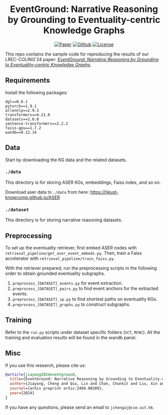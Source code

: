 <h1 align="center">EventGround: Narrative Reasoning by Grounding to Eventuality-centric Knowledge Graphs</h1>
<p align="center">
    <a href="https://arxiv.org/abs/2404.00209"><img src="https://img.shields.io/badge/arXiv-2404.00209-b31b1b.svg" alt="Paper"></a>
    <a href="https://github.com/LFhase/PAIR"><img src="https://img.shields.io/badge/-Github-grey?logo=github" alt="Github"></a>
    <!-- <a href="https://colab.research.google.com/drive/1t0_4BxEJ0XncyYvn_VyEQhxwNMvtSUNx?usp=sharing"><img src="https://colab.research.google.com/assets/colab-badge.svg" alt="Colab"></a> -->
    <a href="https://openreview.net/forum?id=esFxSb_0pSL"> <img alt="License" src="https://img.shields.io/static/v1?label=Pub&message=LREC-COLING%2724&color=blue"> </a>
    <!-- <a href="https://github.com/LFhase/PAIR/blob/main/LICENSE"> <img alt="License" src="https://img.shields.io/github/license/LFhase/PAIR?color=blue"> </a> -->
    <!-- <a href="https://neurips.cc/virtual/2022/poster/54643"> <img src="https://img.shields.io/badge/Video-grey?logo=Kuaishou&logoColor=white" alt="Video"></a> -->
    <!-- <a href="https://lfhase.win/files/slides/PAIR.pdf"> <img src="https://img.shields.io/badge/Slides-grey?&logo=MicrosoftPowerPoint&logoColor=white" alt="Slides"></a> -->
    <!-- <a href="https://icml.cc/media/PosterPDFs/ICML%202022/a8acc28734d4fe90ea24353d901ae678.png"> <img src="https://img.shields.io/badge/Poster-grey?logo=airplayvideo&logoColor=white" alt="Poster"></a> -->
</p>


This repo contains the sample code for reproducing the results of our LREC-COLING'24 paper: *[EventGround: Narrative Reasoning by Grounding to Eventuality-centric Knowledge Graphs](https://arxiv.org/abs/2404.00209)*.

## Requirements

Install the following packages:

```
dgl==0.8.1
pytorch==1.9.1
allennlp==2.9.3
transformers==4.21.0
datasets==2.0.0
sentence-transformers==2.2.2
faiss-gpu==1.7.2
wandb==0.12.14
```

## Data

Start by downloading the KG data and the related datasets.

### `./data`

This directory is for storing ASER KGs, embeddings, Faiss index, and so on.

Download aser data to `./data` from here: https://hkust-knowcomp.github.io/ASER

### `./dataset`

This directory is for storing narrative reasoning datasets.

## Preprocessing

To set up the eventuality retriever, first embed ASER nodes with `retrieval_pipeline/get_aser_event_embeds.py`. Then, train a Faiss accelerator with `retrieval_pipeline/train_faiss.py`.

With the retriever prepared, run the preprocessing scripts in the following order to obtain grounded eventuality subgraphs.

1. `preprocess_[DATASET]_events.py` for event extraction.
2. `preprocess_[DATASET]_pairs.py` to find event anchors for the extracted events.
3. `preprocess_[DATASET]_sp.py` to find shortest paths on eventuality KGs.
4. `preprocess_[DATASET]_graphs.py` to construct subgraphs.

## Training

Refer to the `run.py` scripts under dataset specific folders (`SCT`, `MCNC`).
All the training and evaluation results will be found in the wandb panel.

## Misc

If you use this research, please cite us:
```bibtex
@article{jiayang2024eventground,
  title={EventGround: Narrative Reasoning by Grounding to Eventuality-centric Knowledge Graphs},
  author={Jiayang, Cheng and Qiu, Lin and Chan, Chunkit and Liu, Xin and Song, Yangqiu and Zhang, Zheng},
  journal={arXiv preprint arXiv:2404.00209},
  year={2024}
}
```

If you have any questions, please send an email to `jchengaj@cse.ust.hk`.